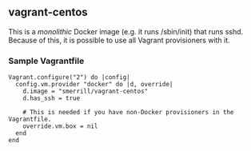 ## vagrant-centos

This is a _monolithic_ Docker image (e.g. it runs /sbin/init) that runs sshd.
Because of this, it is possible to use all Vagrant provisioners with it.

### Sample Vagrantfile

    Vagrant.configure("2") do |config|
      config.vm.provider "docker" do |d, override|
        d.image = "smerrill/vagrant-centos"
        d.has_ssh = true
    
        # This is needed if you have non-Docker provisioners in the Vagrantfile.
        override.vm.box = nil
      end
    end
